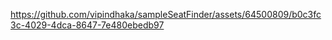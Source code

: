 

https://github.com/vipindhaka/sampleSeatFinder/assets/64500809/b0c3fc3c-4029-4dca-8647-7e480ebedb97

